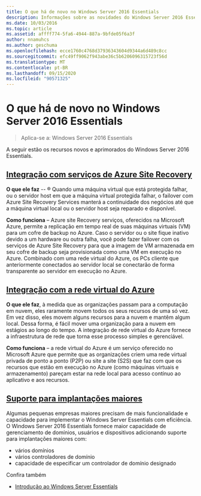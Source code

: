 ```yaml
---
title: O que há de novo no Windows Server 2016 Essentials
description: Informações sobre as novidades do Windows Server 2016 Essentials.
ms.date: 10/03/2016
ms.topic: article
ms.assetid: affff774-5fa6-4944-887a-9bfde05f6a3f
author: nnamuhcs
ms.author: geschuma
ms.openlocfilehash: ecce1760c4768d37936343604d9344a6d489c8cc
ms.sourcegitcommit: efc49ff9062f943abe36c5b6206096315723f56d
ms.translationtype: MT
ms.contentlocale: pt-BR
ms.lasthandoff: 09/15/2020
ms.locfileid: "90571325"
---
```

# <a name="whats-new-in-windows-server-2016-essentials"></a>O que há de novo no Windows Server 2016 Essentials

> Aplica-se a: Windows Server 2016 Essentials

A seguir estão os recursos novos e aprimorados do Windows Server 2016 Essentials.

## <a name="integration-with-azure-site-recovery-services"></a>[Integração com serviços de Azure Site Recovery](azure-site-recovery-services-integration.md)

**O que ele faz**  -- &reg; Quando uma máquina virtual que está protegida falhar, ou o servidor host em que a máquina virtual protegida falhar, o failover com Azure Site Recovery Services manterá a continuidade dos negócios até que a máquina virtual local ou o servidor host seja reparado e disponível.

**Como funciona** – Azure site Recovery serviços, oferecidos na Microsoft Azure, permite a replicação em tempo real de suas máquinas virtuais (VM) para um cofre de backup no Azure. Caso o servidor ou o site fique inativo devido a um hardware ou outra falha, você pode fazer failover com os serviços de Azure Site Recovery para que a imagem de VM armazenada em seu cofre de backup seja provisionada como uma VM em execução no Azure. Combinado com uma rede virtual do Azure, os PCs cliente que anteriormente conectados ao servidor local se conectarão de forma transparente ao servidor em execução no Azure.

## <a name="integration-with-azure-virtual-network"></a>[Integração com a rede virtual do Azure](azure-virtual-network-integration.md)

**O que ele faz**, à medida que as organizações passam para a computação em nuvem, eles raramente movem todos os seus recursos de uma só vez. Em vez disso, eles movem alguns recursos para a nuvem e mantêm algum local. Dessa forma, é fácil mover uma organização para a nuvem em estágios ao longo do tempo. A integração de rede virtual do Azure fornece a infraestrutura de rede que torna esse processo simples e gerenciável.

**Como funciona** – a rede virtual do Azure é um serviço oferecido no Microsoft Azure que permite que as organizações criem uma rede virtual privada de ponto a ponto (P2P) ou site a site (S2S) que faz com que os recursos que estão em execução no Azure (como máquinas virtuais e armazenamento) pareçam estar na rede local para acesso contínuo ao aplicativo e aos recursos.

## <a name="support-for-larger-deployments"></a>[Suporte para implantações maiores](support-for-larger-deployments.md)

Algumas pequenas empresas maiores precisam de mais funcionalidade e capacidade para implementar o Windows Server Essentials com eficiência. O Windows Server 2016 Essentials fornece maior capacidade de gerenciamento de domínios, usuários e dispositivos adicionando suporte para implantações maiores com:

- vários domínios
- vários controladores de domínio
- capacidade de especificar um controlador de domínio designado

Confira também

- [Introdução ao Windows Server Essentials](get-started.md)
